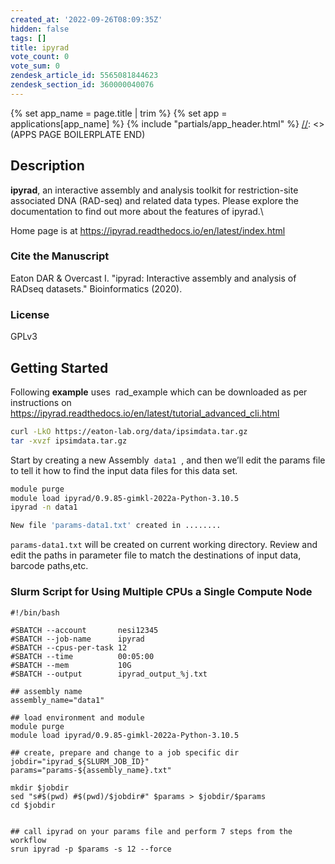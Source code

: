 ```yaml
---
created_at: '2022-09-26T08:09:35Z'
hidden: false
tags: []
title: ipyrad
vote_count: 0
vote_sum: 0
zendesk_article_id: 5565081844623
zendesk_section_id: 360000040076
---
```



[//]: <> (APPS PAGE BOILERPLATE START)
{% set app_name = page.title | trim %}
{% set app = applications[app_name] %}
{% include "partials/app_header.html" %}
[//]: <> (APPS PAGE BOILERPLATE END)

## Description

**ipyrad**, an interactive assembly and analysis toolkit for
restriction-site associated DNA (RAD-seq) and related data types. Please
explore the documentation to find out more about the features of
ipyrad.\\

Home page is at https://ipyrad.readthedocs.io/en/latest/index.html

### Cite the Manuscript

Eaton DAR & Overcast I. "ipyrad: Interactive assembly and analysis of
RADseq datasets." Bioinformatics (2020).

### License

GPLv3

## Getting Started

Following **example** uses  rad\_example which can be downloaded as per
instructions on 
<https://ipyrad.readthedocs.io/en/latest/tutorial_advanced_cli.html> 

``` sh
curl -LkO https://eaton-lab.org/data/ipsimdata.tar.gz
tar -xvzf ipsimdata.tar.gz
```

Start by creating a new Assembly  `data1`  , and then we’ll edit the
params file to tell it how to find the input data files for this data
set.

``` sh
module purge
module load ipyrad/0.9.85-gimkl-2022a-Python-3.10.5
ipyrad -n data1

New file 'params-data1.txt' created in ........
```

`params-data1.txt` will be created on current working directory. Review
and edit the paths in parameter file to match the destinations of input
data, barcode paths,etc.

### Slurm Script for Using Multiple CPUs a Single Compute Node

``` sl
#!/bin/bash

#SBATCH --account       nesi12345
#SBATCH --job-name      ipyrad
#SBATCH --cpus-per-task 12
#SBATCH --time          00:05:00
#SBATCH --mem           10G
#SBATCH --output        ipyrad_output_%j.txt

## assembly name
assembly_name="data1"

## load environment and module
module purge
module load ipyrad/0.9.85-gimkl-2022a-Python-3.10.5

## create, prepare and change to a job specific dir
jobdir="ipyrad_${SLURM_JOB_ID}"
params="params-${assembly_name}.txt"

mkdir $jobdir
sed "s#$(pwd) #$(pwd)/$jobdir#" $params > $jobdir/$params
cd $jobdir


## call ipyrad on your params file and perform 7 steps from the workflow
srun ipyrad -p $params -s 12 --force 

```

